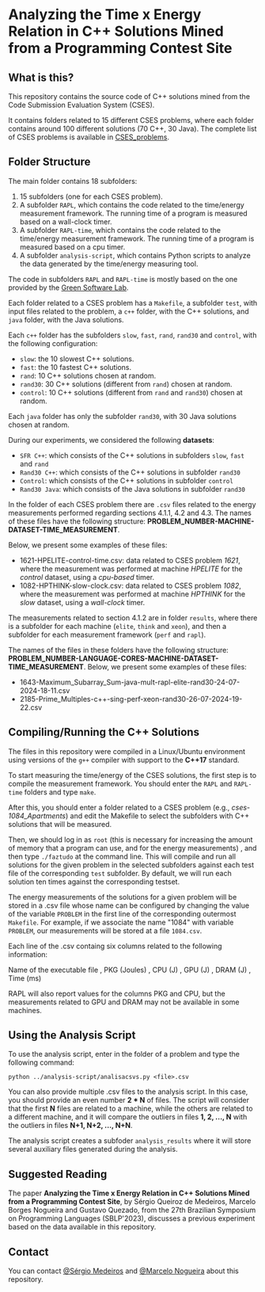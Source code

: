 # Analyzing the Time x Energy Relation in C++ Solutions Mined from a Programming Contest Site

## What is this?

This repository contains the source code of C++ solutions mined from the Code Submission Evaluation System (CSES).

It contains folders related to 15 different CSES problems, where each folder contains around 100 different solutions (70 C++, 30 Java). The complete list of CSES problems is available in [CSES_problems](/CSES_problems.md).


## Folder Structure

The main folder contains 18 subfolders: 
1. 15 subfolders (one for each CSES problem).
2. A subfolder `RAPL`, which contains the code related to the time/energy measurement framework. The running time of a program is measured based on a wall-clock timer.
3. A subfolder `RAPL-time`, which contains the code related to the time/energy measurement framework. The running time of a program is measured based on a cpu timer.
4. A subfolder `analysis-script`, which contains Python scripts to analyze the data generated by the time/energy measuring tool. 

The code in subfolders `RAPL` and `RAPL-time` is mostly based on the one provided by the [Green Software Lab](https://github.com/greensoftwarelab/Energy-Languages).

Each folder related to a CSES problem has a `Makefile`, a subfolder `test`, with input files related to the problem, a `c++` folder, with the C++ solutions, and  `java` folder,
with the Java solutions. 

Each `c++` folder has the subfolders `slow`, `fast`, `rand`, `rand30` and `control`, with the following configuration:
- `slow`: the 10 slowest C++ solutions.
- `fast`: the 10 fastest C++ solutions.
- `rand`: 10 C++ solutions chosen at random.
- `rand30`: 30 C++ solutions (different from `rand`) chosen at random.
- `control`: 10 C++ solutions (different from `rand` and `rand30`) chosen at random.

Each `java` folder has only the subfolder `rand30`, with 30 Java solutions chosen at random.

During our experiments, we considered the following **datasets**:
- `SFR C++`: which consists of the C++ solutions in subfolders `slow`, `fast` and `rand`
- `Rand30 C++`: which consists of the C++ solutions in subfolder `rand30`
- `Control`: which consists of the C++ solutions in subfolder `control`
- `Rand30 Java`: which consists of the Java solutions in subfolder `rand30`

In the folder of each CSES problem there are `.csv` files related to the energy measurements performed
regarding sections 4.1.1, 4.2 and 4.3. The names of these files have the following structure: **PROBLEM_NUMBER-MACHINE-DATASET-TIME_MEASUREMENT**.

Below, we present some examples of these files:
- 1621-HPELITE-control-time.csv: data related to CSES problem *1621*, where the measurement was performed at machine *HPELITE* for the *control* dataset, using a *cpu-based* timer.
- 1082-HPTHINK-slow-clock.csv: data related to CSES problem *1082*, where the measurement was performed at machine *HPTHINK* for the *slow* dataset, using a *wall-clock* timer.


The measurements related to section 4.1.2 are in folder `results`, where there
is a subfolder for each machine (`elite`, `think` and `xeon`), and then a
subfolder for each measurement framework (`perf` and `rapl`).

The names of the files in these folders have the following structure: **PROBLEM_NUMBER-LANGUAGE-CORES-MACHINE-DATASET-TIME_MEASUREMENT**.
Below, we present some examples of these files:
 - 1643-Maximum_Subarray_Sum-java-mult-rapl-elite-rand30-24-07-2024-18-11.csv
 - 2185-Prime_Multiples-c++-sing-perf-xeon-rand30-26-07-2024-19-22.csv


## Compiling/Running the C++ Solutions

The files in this repository were compiled in a Linux/Ubuntu environment
using versions of the `g++` compiler with support to the **C++17** standard.

To start measuring the time/energy of the CSES solutions, the first step is to compile the measurement framework.
You should enter the `RAPL` and `RAPL-time` folders and type `make`.

After this, you should enter a folder related to a CSES problem (e.g., *cses-1084_Apartments*) and edit the
Makefile to select the subfolders with C++ solutions that will be measured.

Then, we should log in as `root` (this is necessary for increasing the amount of memory that a
program can use, and for the energy measurements) , and then type `./faztudo` at the command line.
This will compile and run all solutions for the given problem in the selected subfolders against
each test file of the corresponding `test` subfolder. By default, we will run each solution ten times against
the corresponding testset.

The energy measurements of the solutions for a given problem will be stored in a .csv file
whose name can be configured by changing the value of the variable `PROBLEM` in the
first line of the corresponding outermost `Makefile`. For example, if we associate the
name "1084" with variable `PROBLEM`, our measurements will be stored at a file `1084.csv`.

Each line of the .csv containg six columns related to the following information:

Name of the executable file , PKG (Joules) , CPU (J) , GPU (J) , DRAM (J) , Time (ms)

RAPL will also report values for the columns PKG and CPU, but the measurements related
to GPU and DRAM may not be available in some machines.



## Using the Analysis Script

To use the analysis script, enter in the folder of a problem and type the following command:
```
python ../analysis-script/analisacsvs.py <file>.csv
```

You can also provide multiple .csv files to the analysis script. In this case, you should provide
an even number **2 * N** of files. The script will consider that the first **N** files
are related to a machine, while the others are related to a different machine, and it will
compare the outliers in files **1, 2, ..., N** with the outliers in files **N+1, N+2, ..., N+N**.

The analysis script creates a subfoder `analysis_results` where it will store several
auxiliary files generated during the analysis.

## Suggested Reading 

The paper **Analyzing the Time x Energy Relation in C++ Solutions Mined from a Programming Contest Site**,
by Sérgio Queiroz de Medeiros, Marcelo Borges Nogueira and Gustavo Quezado, from the 
27th Brazilian Symposium on Programming Languages (SBLP'2023), 
discusses a previous experiment based on the data available in this repository.


## Contact

You can contact [@Sérgio Medeiros](http://github.com/sqmedeiros)
and [@Marcelo Nogueira](https://github.com/borgesnogueira) about this repository.


